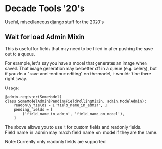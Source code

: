 # Decade Tools '20's
Useful, miscellaneous django stuff for the 2020's


## Wait for load Admin Mixin
This is useful for fields that may need to be filled in after pushing the save out to a queue.

For example, let's say you have a model that generates an image when saved. That image generation may be better off in a queue (e.g. celery), but if you do a "save and continue editing" on the model, it wouldn't be there right away.

Usage:
```
@admin.register(SomeModel)
class SomeModelAdmin(PendingFieldPollingMixin, admin.ModelAdmin):
    readonly_fields = ['field_name_in_admin', ]
    pending_fields = [
        ('field_name_in_admin', 'field_name_on_model'),
    ]
```
The above allows you to use it for custom fields and readonly fields. Field_name_in_admin may match field_name_on_model if they are the same.

Note: Currently only readonly fields are supported